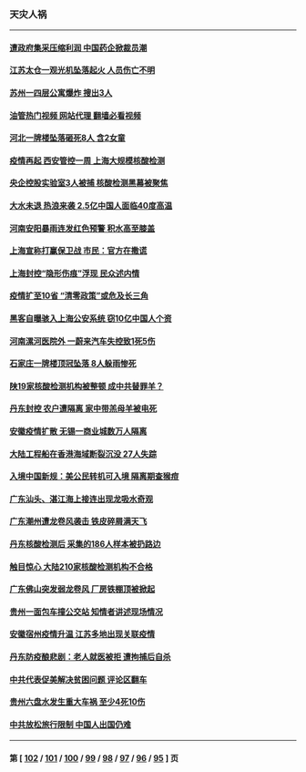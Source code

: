 ### 天灾人祸
---
#### [遭政府集采压缩利润 中国药企掀裁员潮](../../pages/ncid280/n13774969.md?07070045) 
#### [江苏太仓一观光机坠落起火 人员伤亡不明](../../pages/ncid280/n13774807.md?07070045) 
#### [苏州一四层公寓爆炸 搜出3人](../../pages/ncid280/n13774770.md?07070045) 
#### [油管热门视频 网站代理 翻墙必看视频](http://209.222.30.114:81/youtube.html?07070045)
#### [河北一牌楼坠落砸死8人 含2女童](../../pages/ncid280/n13774733.md?07070045) 
#### [疫情再起 西安管控一周 上海大规模核酸检测](../../pages/ncid280/n13774283.md?07070045) 
#### [央企控股实验室3人被捕 核酸检测黑幕被聚焦](../../pages/ncid280/n13774152.md?07070045) 
#### [大水未退 热浪来袭 2.5亿中国人面临40度高温](../../pages/ncid280/n13774061.md?07070045) 
#### [河南安阳暴雨连发红色预警 积水高至膝盖](../../pages/ncid280/n13774003.md?07070045) 
#### [上海宣称打赢保卫战 市民：官方在撒谎](../../pages/ncid280/n13773851.md?07070045) 
#### [上海封控“隐形伤痕”浮现 民众述内情](../../pages/ncid280/n13773324.md?07070045) 
#### [疫情扩至10省 “清零政策”或危及长三角](../../pages/ncid280/n13773328.md?07070045) 
#### [黑客自曝骇入上海公安系统 窃10亿中国人个资](../../pages/ncid280/n13773395.md?07070045) 
#### [河南漯河医院外 一蔚来汽车失控致1死5伤](../../pages/ncid280/n13773263.md?07070045) 
#### [石家庄一牌楼顶冠坠落 8人躲雨惨死](../../pages/ncid280/n13772948.md?07070045) 
#### [陕19家核酸检测机构被整顿 成中共替罪羊？](../../pages/ncid280/n13772816.md?07070045) 
#### [丹东封控 农户遭隔离 家中带羔母羊被电死](../../pages/ncid280/n13772757.md?07070045) 
#### [安徽疫情扩散 无锡一商业城数万人隔离](../../pages/ncid280/n13772567.md?07070045) 
#### [大陆工程船在香港海域断裂沉没 27人失踪](../../pages/ncid280/n13772484.md?07070045) 
#### [入境中国新规：美公民转机可入境 隔离期查猴痘](../../pages/ncid280/n13771991.md?07070045) 
#### [广东汕头、湛江海上接连出现龙吸水奇观](../../pages/ncid280/n13772011.md?07070045) 
#### [广东潮州遭龙卷风袭击 铁皮碎屑满天飞](../../pages/ncid280/n13771997.md?07070045) 
#### [丹东核酸检测后 采集的186人样本被扔路边](../../pages/ncid280/n13771666.md?07070045) 
#### [触目惊心 大陆210家核酸检测机构不合格](../../pages/ncid280/n13771435.md?07070045) 
#### [广东佛山突发弱龙卷风 厂房铁棚顶被掀起](../../pages/ncid280/n13771365.md?07070045) 
#### [贵州一面包车撞公交站 知情者讲述现场情况](../../pages/ncid280/n13771302.md?07070045) 
#### [安徽宿州疫情升温 江苏多地出现关联疫情](../../pages/ncid280/n13771257.md?07070045) 
#### [丹东防疫酿悲剧：老人就医被拒 遭拘捕后自杀](../../pages/ncid280/n13770936.md?07070045) 
#### [中共代表促美解决贫困问题 评论区翻车](../../pages/ncid280/n13770656.md?07070045) 
#### [贵州六盘水发生重大车祸 至少4死10伤](../../pages/ncid280/n13770624.md?07070045) 
#### [中共放松旅行限制 中国人出国仍难](../../pages/ncid280/n13770135.md?07070045) 

---
#### 第 [ [102](./102.md?07070045) / [101](./101.md?07070045) / [100](./100.md?07070045) / [99](./99.md?07070045) / [98](./98.md?07070045) / [97](./97.md?07070045) / [96](./96.md?07070045) / [95](./95.md?07070045) ] 页
